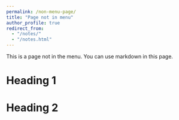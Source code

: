 ```yaml
---
permalink: /non-menu-page/
title: "Page not in menu"
author_profile: true
redirect_from: 
  - "/notes/"
  - "/notes.html"
---
```


This is a page not in the menu. You can use markdown in this page.

Heading 1
======

Heading 2
======
